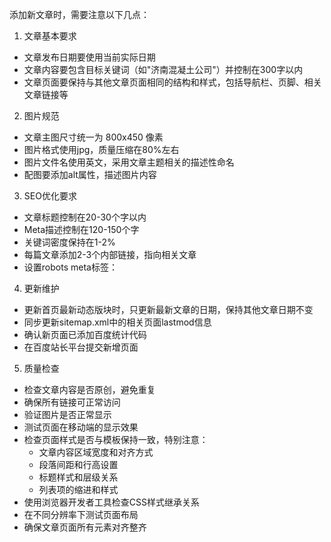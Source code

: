 添加新文章时，需要注意以下几点：

1. 文章基本要求
- 文章发布日期要使用当前实际日期
- 文章内容要包含目标关键词（如"济南混凝土公司"）并控制在300字以内
- 文章页面要保持与其他文章页面相同的结构和样式，包括导航栏、页脚、相关文章链接等

2. 图片规范
- 文章主图尺寸统一为 800x450 像素
- 图片格式使用jpg，质量压缩在80%左右
- 图片文件名使用英文，采用文章主题相关的描述性命名
- 配图要添加alt属性，描述图片内容

3. SEO优化要求
- 文章标题控制在20-30个字以内
- Meta描述控制在120-150个字
- 关键词密度保持在1-2%
- 每篇文章添加2-3个内部链接，指向相关文章
- 设置robots meta标签：<meta name="robots" content="index, follow">

4. 更新维护
- 更新首页最新动态版块时，只更新最新文章的日期，保持其他文章日期不变
- 同步更新sitemap.xml中的相关页面lastmod信息
- 确认新页面已添加百度统计代码
- 在百度站长平台提交新增页面

5. 质量检查
- 检查文章内容是否原创，避免重复
- 确保所有链接可正常访问
- 验证图片是否正常显示
- 测试页面在移动端的显示效果
- 检查页面样式是否与模板保持一致，特别注意：
  * 文章内容区域宽度和对齐方式
  * 段落间距和行高设置
  * 标题样式和层级关系
  * 列表项的缩进和样式
- 使用浏览器开发者工具检查CSS样式继承关系
- 在不同分辨率下测试页面布局
- 确保文章页面所有元素对齐整齐